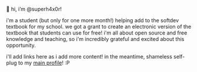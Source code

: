 👋 hi, i’m @superh4x0r!

i'm a student (but only for one more month!) helping add to the softdev textbook for my school. we got a grant to create an electronic version of the textbook that students can use for free! i'm all about open source and free knowledge and teaching, so i'm incredibly grateful and excited about this opportunity.

i'll add links here as i add more content! in the meantime, shameless self-plug to my [main profile](https://github.com/shitchell)! :P
